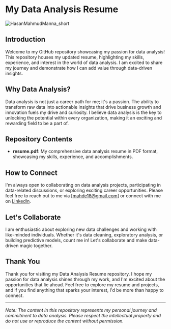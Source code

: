 # My Data Analysis Resume

![HasanMahmudManna_short](https://github.com/Mahe18/resume/assets/48506024/9ba4cf73-a833-4aed-aa8f-7e450f3ab33d)

## Introduction

Welcome to my GitHub repository showcasing my passion for data analysis! This repository houses my updated resume, highlighting my skills, experience, and interest in the world of data analysis. I am excited to share my journey and demonstrate how I can add value through data-driven insights.



## Why Data Analysis?

Data analysis is not just a career path for me; it's a passion. The ability to transform raw data into actionable insights that drive business growth and innovation fuels my drive and curiosity. I believe data analysis is the key to unlocking the potential within every organization, making it an exciting and rewarding field to be a part of.

## Repository Contents

- **resume.pdf**: My comprehensive data analysis resume in PDF format, showcasing my skills, experience, and accomplishments.


## How to Connect

I'm always open to collaborating on data analysis projects, participating in data-related discussions, or exploring exciting career opportunities. Please feel free to reach out to me via [mahde18@gmail.com] or connect with me on [LinkedIn](https://www.linkedin.com/in/hasanmahmudmanna/).

## Let's Collaborate

I am enthusiastic about exploring new data challenges and working with like-minded individuals. Whether it's data cleaning, exploratory analysis, or building predictive models, count me in! Let's collaborate and make data-driven magic together.

## Thank You

Thank you for visiting my Data Analysis Resume repository. I hope my passion for data analysis shines through my work, and I'm excited about the opportunities that lie ahead. Feel free to explore my resume and projects, and if you find anything that sparks your interest, I'd be more than happy to connect.

---

*Note: The content in this repository represents my personal journey and commitment to data analysis. Please respect the intellectual property and do not use or reproduce the content without permission.*
